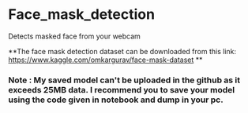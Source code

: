 # Face_mask_detection
Detects masked face from your webcam

**The face mask detection dataset can be downloaded from this link: https://www.kaggle.com/omkargurav/face-mask-dataset **

### Note : My saved model can't be uploaded in the github as it exceeds 25MB data. I recommend you to save your model using the code given in notebook and dump in your pc.
